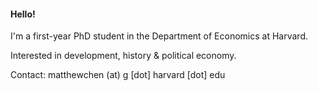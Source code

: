 #### Hello!

I'm a first-year PhD student in the Department of Economics at Harvard.

Interested in development, history & political economy.

Contact: matthewchen (at) g [dot] harvard [dot] edu 
